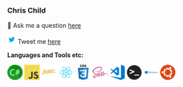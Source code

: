 ### Chris Child

💬 Ask me a question [here](https://github.com/christopherchild/christopherchild/issues)

<img height="20" src="https://github.com/github/explore/blob/master/topics/twitter/twitter.png?raw=true"> Tweet me [here](https://twitter.com/cchild_)
            
            

**Languages and Tools etc:**  

<code><img height="35" src="https://github.com/github/explore/blob/master/topics/csharp/csharp.png?raw=true"></code>
<code><img height="35" src="https://github.com/github/explore/blob/master/topics/javascript/javascript.png?raw=true"></code>
<code><img height="35" src="https://github.com/github/explore/blob/master/topics/babel/babel.png?raw=true"></code>
<code><img height="35" src="https://github.com/github/explore/blob/master/topics/react/react.png?raw=true"></code>
<code><img height="35" src="https://github.com/github/explore/blob/master/topics/css/css.png?raw=true"></code>
<code><img height="35" src="https://github.com/github/explore/blob/master/topics/sass/sass.png?raw=true"></code>
<code><img height="35" src="https://github.com/github/explore/blob/master/topics/visual-studio-code/visual-studio-code.png?raw=true"></code>
<code><img height="35" src="https://github.com/github/explore/blob/master/topics/terminal/terminal.png?raw=true"></code>
<code><img height="35" src="https://github.com/github/explore/blob/master/topics/windows/windows.png?raw=true"></code>
<code><img height="35" src="https://github.com/github/explore/blob/master/topics/ubuntu/ubuntu.png?raw=true"></code>

<!--
**christopherchild/christopherchild** is a ✨ _special_ ✨ repository because its `README.md` (this file) appears on your GitHub profile.

Here are some ideas to get you started:

- 🔭 I’m currently working on ...
- 🌱 I’m currently learning ...
- 👯 I’m looking to collaborate on ...
- 🤔 I’m looking for help with ...
- 💬 Ask me about ...
- 📫 How to reach me: ...
- 😄 Pronouns: ...
- ⚡ Fun fact: ...
-->
